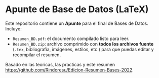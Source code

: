 # Apunte de Base de Datos (LaTeX)

Este repositorio contiene un **Apunte** para el final de Bases de Datos.  
Incluye:

- `Resumen_BD.pdf`: el documento compilado listo para leer.
- `Resumen_BD.zip`: archivo comprimido con **todos los archivos fuente** (`.tex`, bibliografía, imágenes, estilos, etc.) para que puedas editar y recompilar el resumen.


Basado en las teoricas, las practicas y este resumen https://github.com/Rindoresu/Edicion-Resumen-Bases-2022. 
